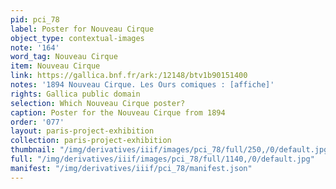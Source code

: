 ```yaml
---
pid: pci_78
label: Poster for Nouveau Cirque
object_type: contextual-images
note: '164'
word_tag: Nouveau Cirque
item: Nouveau Cirque
link: https://gallica.bnf.fr/ark:/12148/btv1b90151400
notes: '1894 Nouveau Cirque. Les Ours comiques : [affiche]'
rights: Gallica public domain
selection: Which Nouveau Cirque poster?
caption: Poster for the Nouveau Cirque from 1894
order: '077'
layout: paris-project-exhibition
collection: paris-project-exhibition
thumbnail: "/img/derivatives/iiif/images/pci_78/full/250,/0/default.jpg"
full: "/img/derivatives/iiif/images/pci_78/full/1140,/0/default.jpg"
manifest: "/img/derivatives/iiif/pci_78/manifest.json"
---
```


